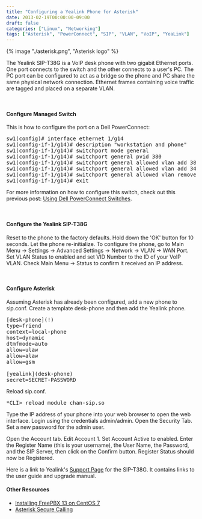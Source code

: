 ```yaml
---
title: "Configuring a Yealink Phone for Asterisk"
date: 2013-02-19T00:00:00-09:00
draft: false
categories: ["Linux", "Networking"]
tags: ["Asterisk", "PowerConnect", "SIP", "VLAN", "VoIP", "YeaLink"]
---
```

{% image "./asterisk.png", "Asterisk logo" %}

<p>The Yealink SIP-T38G is a VoIP desk phone with two gigabit Ethernet ports. One port connects to the switch and the other connects to a user's PC. The PC port can be configured to act as a bridge so the phone and PC share the same physical network connection. Ethernet frames containing voice traffic are tagged and placed on a separate VLAN.</p>

&nbsp;
<h4>Configure Managed Switch</h4>

<p>This is how to configure the port on a Dell PowerConnect:</p>

<pre>
sw1(config)# interface ethernet 1/g14
sw1(config-if-1/g14)# description "workstation and phone"
sw1(config-if-1/g14)# switchport mode general
sw1(config-if-1/g14)# switchport general pvid 380
sw1(config-if-1/g14)# switchport general allowed vlan add 380
sw1(config-if-1/g14)# switchport general allowed vlan add 348 tagged
sw1(config-if-1/g14)# switchport general allowed vlan remove 1
sw1(config-if-1/g14)# exit
</pre>

<p>For more information on how to configure this switch, check out this previous post: <a href="{{ '/blog/dell-powerconnect/' | url }}">Using Dell PowerConnect Switches</a>.</p>

&nbsp;
<h4>Configure the Yealink SIP-T38G</h4>
Reset to the phone to the factory defaults. Hold down the 'OK' button for 10 seconds. Let the phone re-initialize. To configure the phone, go to Main Menu -> Settings -> Advanced Settings -> Network -> VLAN -> WAN Port. Set VLAN Status to enabled and set VID Number to the ID of your VoIP VLAN. Check Main Menu -> Status to confirm it received an IP address.

&nbsp;
<h4>Configure Asterisk</h4>

<p>Assuming Asterisk has already been configured, add a new phone to sip.conf. Create a template desk-phone and then add the Yealink phone.</p>

<pre>
[desk-phone](!)
type=friend
context=local-phone
host=dynamic
dtmfmode=auto
allow=ulaw
allow=alaw
allow=gsm

[yealink](desk-phone)
secret=SECRET-PASSWORD
</pre>

Reload sip.conf.
<pre>
*CLI> reload module chan-sip.so
</pre>

<p>Type the IP address of your phone into your web browser to open the web interface. Login using the credentials admin/admin. Open the Security Tab. Set a new password for the admin user.</p>

<p>Open the Account tab. Edit Account 1. Set Account Active to enabled. Enter the Register Name (this is your username), the User Name, the Password, and the SIP Server, then click on the Confirm button. Register Status should now be Registered.</p>

<p>Here is a link to Yealink's <a href="http://www.yealink.com/SupportDownloadfiles_detail.aspx?ProductsID=31&CateID=182&flag=142">Support Page</a> for the SIP-T38G. It contains links to the user guide and upgrade manual.</p>

<h4>Other Resources</h4>

<ul>
<li><a href="http://wiki.freepbx.org/display/FOP/Installing+FreePBX+13+on+CentOS+7">Installing FreePBX 13 on CentOS 7</a>
<li><a href="https://wiki.asterisk.org/wiki/display/AST/Secure+Calling">Asterisk Secure Calling</a>
</ul>
